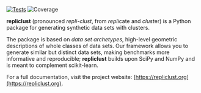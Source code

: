 [![Tests](https://github.com/mzelling/repliclust/actions/workflows/tests.yml/badge.svg)](https://github.com/mzelling/repliclust/actions/workflows/tests.yml)
![Coverage](https://img.shields.io/endpoint?url=https://gist.githubusercontent.com/mzelling/7c9e8b5cc4b5124352fb58b0c753f79f/raw/bfe0b3e29f0f92f8acad677c47e864148fecefec/repliclust__heads_dev.json)

**repliclust** (pronounced *repli-clust*, from *repli*cate and *clust*er)
is a Python package for generating synthetic data sets with clusters. 

The package is based on *data set archetypes*, high-level geometric
descriptions of whole classes of data sets. Our framework allows you to
generate similar but distinct data sets, making benchmarks more
informative and reproducible; **repliclust** builds upon SciPy and NumPy
and is meant to complement scikit-learn.

For a full documentation, visit the project website: [https://repliclust.org](https://repliclust.org).
